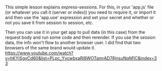 This simple lesson explains express-sessions. For this, in your 'app.js' file (or whatever you call it (server or index)) you need to require it, or import it and then use the 'app.use' expression and set your secret and whether or not you save it from session to session, etc. 

Then you can use it in your get app to pull data (in this case) from the request body and run some code and then rerender. If you use the session data, the info won't flow to another browser user. I did find that two browsers of the same brand would update it.
https://www.youtube.com/watch?v=hKYjSgyCd60&list=PLpc_YvcwbxaRl8WOTamrAD78jnsuNqM1C&index=33